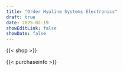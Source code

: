 ```yaml
---
title: "Order Hyaline Systems Electronics"
draft: true
date: 2025-02-19
showEditLink: false
showDate: false
---
```


{{< shop >}}

{{< purchaseinfo >}}
